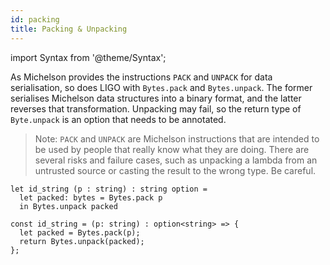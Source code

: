 ```yaml
---
id: packing
title: Packing & Unpacking
---
```


import Syntax from '@theme/Syntax';

As Michelson provides the instructions `PACK` and `UNPACK` for data
serialisation, so does LIGO with `Bytes.pack` and `Bytes.unpack`.  The
former serialises Michelson data structures into a binary format, and
the latter reverses that transformation. Unpacking may fail, so the
return type of `Byte.unpack` is an option that needs to be annotated.

> Note: `PACK` and `UNPACK` are Michelson instructions that are
> intended to be used by people that really know what they are
> doing. There are several risks and failure cases, such as unpacking
> a lambda from an untrusted source or casting the result to the wrong
> type. Be careful.


<Syntax syntax="cameligo">

```cameligo group=packing
let id_string (p : string) : string option =
  let packed: bytes = Bytes.pack p
  in Bytes.unpack packed
```

</Syntax>

<Syntax syntax="jsligo">

```jsligo group=packing
const id_string = (p: string) : option<string> => {
  let packed = Bytes.pack(p);
  return Bytes.unpack(packed);
};
```

</Syntax>
